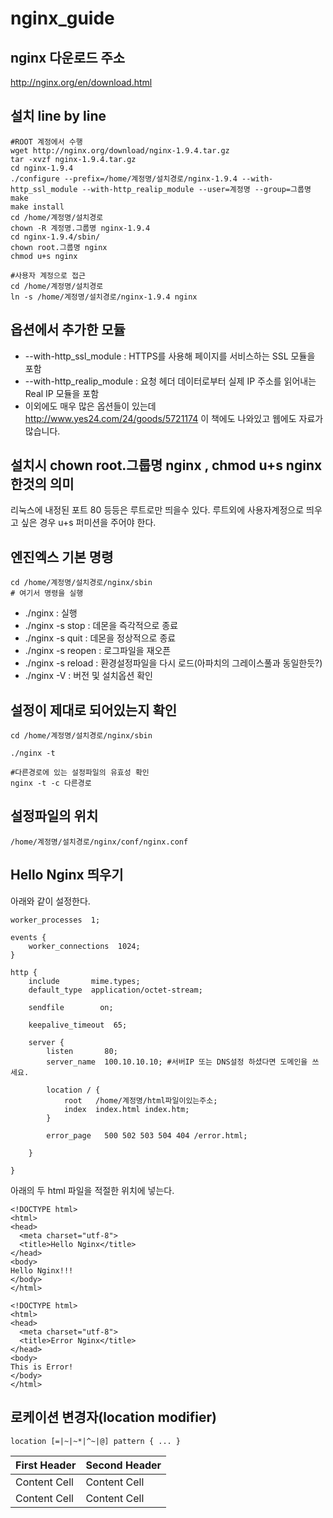 # nginx_guide

## nginx 다운로드 주소
http://nginx.org/en/download.html

## 설치 line by line

```
#ROOT 계정에서 수행
wget http://nginx.org/download/nginx-1.9.4.tar.gz
tar -xvzf nginx-1.9.4.tar.gz
cd nginx-1.9.4
./configure --prefix=/home/계정명/설치경로/nginx-1.9.4 --with-http_ssl_module --with-http_realip_module --user=계정명 --group=그룹명
make
make install
cd /home/계정명/설치경로
chown -R 계정명.그룹명 nginx-1.9.4
cd nginx-1.9.4/sbin/
chown root.그룹명 nginx
chmod u+s nginx

#사용자 계정으로 접근
cd /home/계정명/설치경로
ln -s /home/계정명/설치경로/nginx-1.9.4 nginx
```

## 옵션에서 추가한 모듈
* --with-http_ssl_module : HTTPS를 사용해 페이지를 서비스하는 SSL 모듈을 포함
* --with-http_realip_module : 요청 헤더 데이터로부터 실제 IP 주소를 읽어내는 Real IP 모듈을 포함
* 이외에도 매우 많은 옵션들이 있는데 http://www.yes24.com/24/goods/5721174 이 책에도 나와있고 웹에도 자료가 많습니다.

## 설치시 chown root.그룹명 nginx , chmod u+s nginx 한것의 의미
리눅스에 내정된 포트 80 등등은 루트로만 띄을수 있다. 루트외에 사용자계정으로 띄우고 싶은 경우 u+s 퍼미션을 주어야 한다.

## 엔진엑스 기본 명령
```
cd /home/계정명/설치경로/nginx/sbin
# 여기서 명령을 실행
```
* ./nginx : 실행
* ./nginx -s stop : 데몬을 즉각적으로 종료
* ./nginx -s quit : 데몬을 정상적으로 종료
* ./nginx -s reopen : 로그파일을 재오픈
* ./nginx -s reload : 환경설정파일을 다시 로드(아파치의 그레이스풀과 동일한듯?)
* ./nginx -V : 버전 및 설치옵션 확인

## 설정이 제대로 되어있는지 확인
```
cd /home/계정명/설치경로/nginx/sbin

./nginx -t

#다른경로에 있는 설정파일의 유효성 확인
nginx -t -c 다른경로
```

## 설정파일의 위치
```
/home/계정명/설치경로/nginx/conf/nginx.conf
```

## Hello Nginx 띄우기
아래와 같이 설정한다.
```
worker_processes  1;

events {
    worker_connections  1024;
}

http {
    include       mime.types;
    default_type  application/octet-stream;

    sendfile        on;

    keepalive_timeout  65;

    server {
        listen       80;
        server_name  100.10.10.10; #서버IP 또는 DNS설정 하셨다면 도메인을 쓰세요.

        location / {
            root   /home/계정명/html파일이있는주소;
            index  index.html index.htm;
        }

        error_page   500 502 503 504 404 /error.html;
        
    }
    
}
```

아래의 두 html 파일을 적절한 위치에 넣는다.
```
<!DOCTYPE html>
<html>
<head>
  <meta charset="utf-8">
  <title>Hello Nginx</title>
</head>
<body>
Hello Nginx!!!
</body>
</html>
```
```
<!DOCTYPE html>
<html>
<head>
  <meta charset="utf-8">
  <title>Error Nginx</title>
</head>
<body>
This is Error!
</body>
</html>
```
## 로케이션 변경자(location modifier)
```
location [=|~|~*|^~|@] pattern { ... }
```
First Header  | Second Header
------------- | -------------
Content Cell  | Content Cell
Content Cell  | Content Cell
